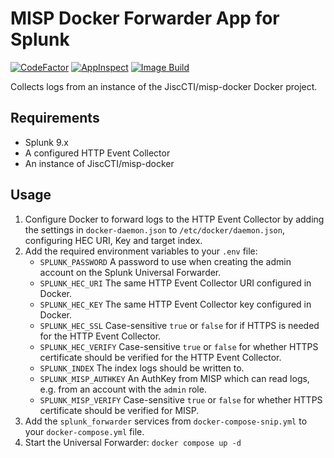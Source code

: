 <!--
SPDX-FileCopyrightText: 2023 Jisc Services Limited
SPDX-FileContributor: Joe Pitt

SPDX-License-Identifier: GPL-3.0-only
-->
# MISP Docker Forwarder App for Splunk

[![CodeFactor](https://www.codefactor.io/repository/github/jisccti/misp-splunk-forwarder/badge)](https://www.codefactor.io/repository/github/jisccti/misp-splunk-forwarder)
[![AppInspect](https://github.com/JiscCTI/misp-splunk-forwarder/actions/workflows/appinspect.yml/badge.svg)](https://github.com/JiscCTI/misp-splunk-forwarder/actions/workflows/appinspect.yml)
[![Image Build](https://github.com/JiscCTI/misp-splunk-forwarder/actions/workflows/image-build.yml/badge.svg)](https://github.com/JiscCTI/misp-splunk-forwarder/actions/workflows/image-build.yml)

Collects logs from an instance of the JiscCTI/misp-docker Docker project.

## Requirements

* Splunk 9.x
* A configured HTTP Event Collector
* An instance of JiscCTI/misp-docker

## Usage

1. Configure Docker to forward logs to the HTTP Event Collector by adding the settings in `docker-daemon.json` to
    `/etc/docker/daemon.json`, configuring HEC URI, Key and target index.
2. Add the required environment variables to your `.env` file:
    * `SPLUNK_PASSWORD` A password to use when creating the admin account on the Splunk Universal Forwarder.
    * `SPLUNK_HEC_URI` The same HTTP Event Collector URI configured in Docker.
    * `SPLUNK_HEC_KEY` The same HTTP Event Collector key configured in Docker.
    * `SPLUNK_HEC_SSL` Case-sensitive `true` or `false` for if HTTPS is needed for the HTTP Event Collector.
    * `SPLUNK_HEC_VERIFY` Case-sensitive `true` or `false` for whether HTTPS certificate should be verified for the HTTP
        Event Collector.
    * `SPLUNK_INDEX` The index logs should be written to.
    * `SPLUNK_MISP_AUTHKEY` An AuthKey from MISP which can read logs, e.g. from an account with the `admin` role.
    * `SPLUNK_MISP_VERIFY` Case-sensitive `true` or `false` for whether HTTPS certificate should be verified for MISP.
3. Add the `splunk_forwarder` services from `docker-compose-snip.yml` to your `docker-compose.yml` file.
4. Start the Universal Forwarder: `docker compose up -d`
